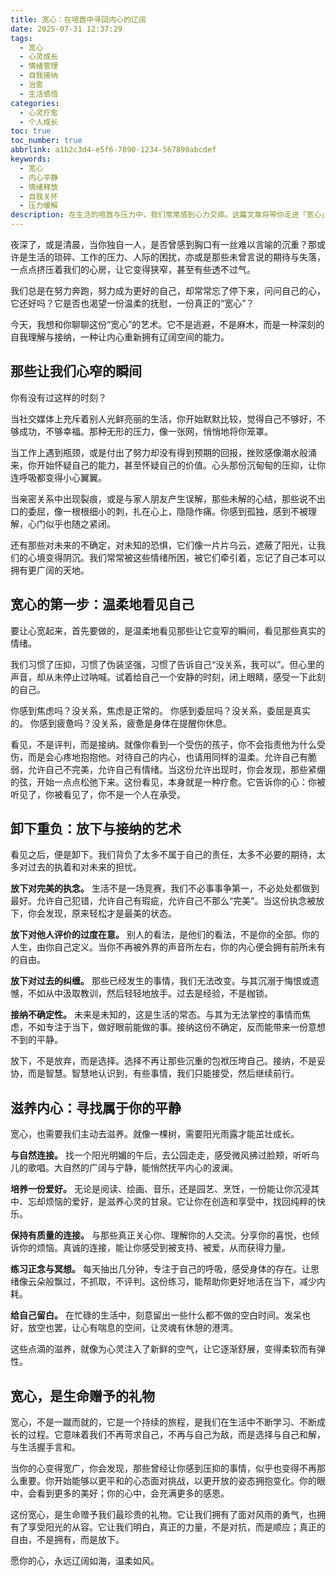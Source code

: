 ```yaml
---
title: 宽心：在喧嚣中寻回内心的辽阔
date: 2025-07-31 12:37:29
tags:
  - 宽心
  - 心灵成长
  - 情绪管理
  - 自我接纳
  - 治愈
  - 生活感悟
categories:
  - 心灵疗愈
  - 个人成长
toc: true
toc_number: true
abbrlink: a1b2c3d4-e5f6-7890-1234-567890abcdef
keywords:
  - 宽心
  - 内心平静
  - 情绪释放
  - 自我关怀
  - 压力缓解
description: 在生活的喧嚣与压力中，我们常常感到心力交瘁。这篇文章将带你走进「宽心」的旅程，探索如何温柔地看见自己，卸下不必要的重负，并在放下与接纳中寻回内心的平静与力量。愿你在此找到一份慰藉，让心境如海般辽阔。
---
```


夜深了，或是清晨，当你独自一人，是否曾感到胸口有一丝难以言喻的沉重？那或许是生活的琐碎、工作的压力、人际的困扰，亦或是那些未曾言说的期待与失落，一点点挤压着我们的心房，让它变得狭窄，甚至有些透不过气。

我们总是在努力奔跑，努力成为更好的自己，却常常忘了停下来，问问自己的心，它还好吗？它是否也渴望一份温柔的抚慰，一份真正的“宽心”？

今天，我想和你聊聊这份“宽心”的艺术。它不是逃避，不是麻木，而是一种深刻的自我理解与接纳，一种让内心重新拥有辽阔空间的能力。

## 那些让我们心窄的瞬间

你有没有过这样的时刻？

当社交媒体上充斥着别人光鲜亮丽的生活，你开始默默比较，觉得自己不够好，不够成功，不够幸福。那种无形的压力，像一张网，悄悄地将你笼罩。

当工作上遇到瓶颈，或是付出了努力却没有得到预期的回报，挫败感像潮水般涌来，你开始怀疑自己的能力，甚至怀疑自己的价值。心头那份沉甸甸的压抑，让你连呼吸都变得小心翼翼。

当亲密关系中出现裂痕，或是与家人朋友产生误解，那些未解的心结，那些说不出口的委屈，像一根根细小的刺，扎在心上，隐隐作痛。你感到孤独，感到不被理解，心门似乎也随之紧闭。

还有那些对未来的不确定，对未知的恐惧，它们像一片片乌云，遮蔽了阳光，让我们的心境变得阴沉。我们常常被这些情绪所困，被它们牵引着，忘记了自己本可以拥有更广阔的天地。

## 宽心的第一步：温柔地看见自己

要让心宽起来，首先要做的，是温柔地看见那些让它变窄的瞬间，看见那些真实的情绪。

我们习惯了压抑，习惯了伪装坚强，习惯了告诉自己“没关系，我可以”。但心里的声音，却从未停止过呐喊。试着给自己一个安静的时刻，闭上眼睛，感受一下此刻的自己。

你感到焦虑吗？没关系，焦虑是正常的。
你感到委屈吗？没关系，委屈是真实的。
你感到疲惫吗？没关系，疲惫是身体在提醒你休息。

看见，不是评判，而是接纳。就像你看到一个受伤的孩子，你不会指责他为什么受伤，而是会心疼地抱抱他。对待自己的内心，也请用同样的温柔。允许自己有脆弱，允许自己不完美，允许自己有情绪。当这份允许出现时，你会发现，那些紧绷的弦，开始一点点松弛下来。这份看见，本身就是一种疗愈。它告诉你的心：你被听见了，你被看见了，你不是一个人在承受。

## 卸下重负：放下与接纳的艺术

看见之后，便是卸下。我们背负了太多不属于自己的责任，太多不必要的期待，太多对过去的执着和对未来的担忧。

**放下对完美的执念。** 生活不是一场竞赛，我们不必事事争第一，不必处处都做到最好。允许自己犯错，允许自己有瑕疵，允许自己不那么“完美”。当这份执念被放下，你会发现，原来轻松才是最美的状态。

**放下对他人评价的过度在意。** 别人的看法，是他们的看法，不是你的全部。你的人生，由你自己定义。当你不再被外界的声音所左右，你的内心便会拥有前所未有的自由。

**放下对过去的纠缠。** 那些已经发生的事情，我们无法改变。与其沉溺于悔恨或遗憾，不如从中汲取教训，然后轻轻地放手。过去是经验，不是枷锁。

**接纳不确定性。** 未来是未知的，这是生活的常态。与其为无法掌控的事情而焦虑，不如专注于当下，做好眼前能做的事。接纳这份不确定，反而能带来一份意想不到的平静。

放下，不是放弃，而是选择。选择不再让那些沉重的包袱压垮自己。接纳，不是妥协，而是智慧。智慧地认识到，有些事情，我们只能接受，然后继续前行。

## 滋养内心：寻找属于你的平静

宽心，也需要我们主动去滋养。就像一棵树，需要阳光雨露才能茁壮成长。

**与自然连接。** 找一个阳光明媚的午后，去公园走走，感受微风拂过脸颊，听听鸟儿的歌唱。大自然的广阔与宁静，能悄然抚平内心的波澜。

**培养一份爱好。** 无论是阅读、绘画、音乐，还是园艺、烹饪，一份能让你沉浸其中、忘却烦恼的爱好，是滋养心灵的甘泉。它让你在创造和享受中，找回纯粹的快乐。

**保持有质量的连接。** 与那些真正关心你、理解你的人交流。分享你的喜悦，也倾诉你的烦恼。真诚的连接，能让你感受到被支持、被爱，从而获得力量。

**练习正念与冥想。** 每天抽出几分钟，专注于自己的呼吸，感受身体的存在。让思绪像云朵般飘过，不抓取，不评判。这份练习，能帮助你更好地活在当下，减少内耗。

**给自己留白。** 在忙碌的生活中，刻意留出一些什么都不做的空白时间。发呆也好，放空也罢，让心有喘息的空间，让灵魂有休憩的港湾。

这些点滴的滋养，就像为心灵注入了新鲜的空气，让它逐渐舒展，变得柔软而有弹性。

## 宽心，是生命赠予的礼物

宽心，不是一蹴而就的，它是一个持续的旅程，是我们在生活中不断学习、不断成长的过程。它意味着我们不再苛求自己，不再与自己为敌，而是选择与自己和解，与生活握手言和。

当你的心变得宽广，你会发现，那些曾经让你感到压抑的事情，似乎也变得不再那么重要。你开始能够以更平和的心态面对挑战，以更开放的姿态拥抱变化。你的眼中，会看到更多的美好；你的心中，会充满更多的感恩。

这份宽心，是生命赠予我们最珍贵的礼物。它让我们拥有了面对风雨的勇气，也拥有了享受阳光的从容。它让我们明白，真正的力量，不是对抗，而是顺应；真正的自由，不是拥有，而是放下。

愿你的心，永远辽阔如海，温柔如风。